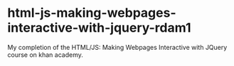 # html-js-making-webpages-interactive-with-jquery-rdam1

My completion of the HTML/JS: Making Webpages Interactive with JQuery course on khan academy.
